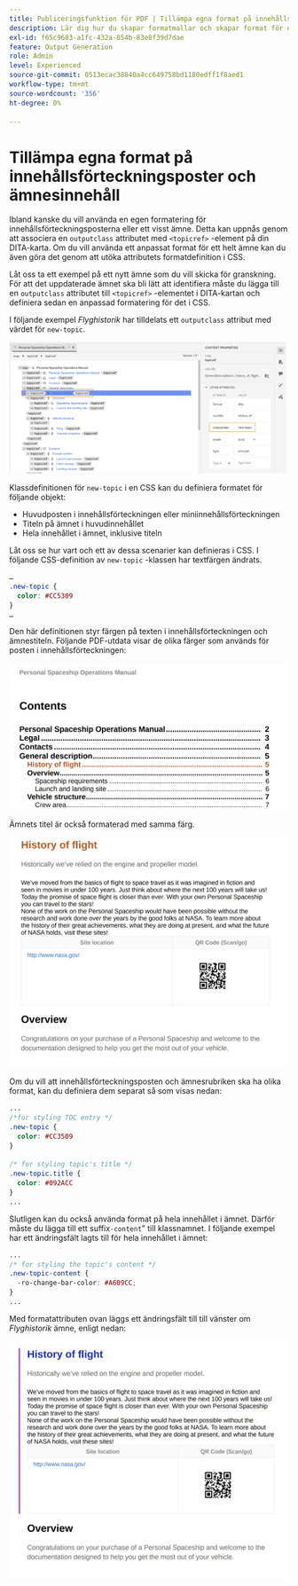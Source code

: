 ```yaml
---
title: Publiceringsfunktion för PDF | Tillämpa egna format på innehållsförteckningsposter och ämnesinnehåll
description: Lär dig hur du skapar formatmallar och skapar format för ditt innehåll.
exl-id: f65c9683-a1fc-432a-854b-83e8f39d7dae
feature: Output Generation
role: Admin
level: Experienced
source-git-commit: 0513ecac38840a4cc649758bd1180edff1f8aed1
workflow-type: tm+mt
source-wordcount: '356'
ht-degree: 0%

---
```


# Tillämpa egna format på innehållsförteckningsposter och ämnesinnehåll

Ibland kanske du vill använda en egen formatering för innehållsförteckningsposterna eller ett visst ämne. Detta kan uppnås genom att associera en `outputclass` attributet med `<topicref>` -element på din DITA-karta. Om du vill använda ett anpassat format för ett helt ämne kan du även göra det genom att utöka attributets formatdefinition i CSS.

Låt oss ta ett exempel på ett nytt ämne som du vill skicka för granskning. För att det uppdaterade ämnet ska bli lätt att identifiera måste du lägga till en `outputclass` attributet till `<topicref>` -elementet i DITA-kartan och definiera sedan en anpassad formatering för det i CSS.

I följande exempel *Flyghistorik* har tilldelats ett `outputclass` attribut med värdet för `new-topic`.

<img src="./assets/new-topic-attribute-in-map.png" width="500">

Klassdefinitionen för `new-topic` i en CSS kan du definiera formatet för följande objekt:
* Huvudposten i innehållsförteckningen eller miniinnehållsförteckningen
* Titeln på ämnet i huvudinnehållet
* Hela innehållet i ämnet, inklusive titeln

Låt oss se hur vart och ett av dessa scenarier kan definieras i CSS. I följande CSS-definition av `new-topic` -klassen har textfärgen ändrats.

```css
…
.new-topic {
  color: #CC5309
}
…
```

Den här definitionen styr färgen på texten i innehållsförteckningen och ämnestiteln. Följande PDF-utdata visar de olika färger som används för posten i innehållsförteckningen:

<img src="./assets/pdf-output-toc-entry.jpg" width="500">

Ämnets titel är också formaterad med samma färg.

<img src="./assets/pdf-output-topic-title.jpg" width="500">

Om du vill att innehållsförteckningsposten och ämnesrubriken ska ha olika format, kan du definiera dem separat så som visas nedan:

```css
...
/*for styling TOC entry */
.new-topic {
  color: #CC3509
}

/* for styling topic's title */
.new-topic.title {
  color: #092ACC
}
...
```

Slutligen kan du också använda format på hela innehållet i ämnet. Därför måste du lägga till ett suffix`-content`&quot; till klassnamnet. I följande exempel har ett ändringsfält lagts till för hela innehållet i ämnet:

```css
...
/* for styling the topic's content */
.new-topic-content {
  -ro-change-bar-color: #A609CC;
}
...
```

Med formatattributen ovan läggs ett ändringsfält till till vänster om *Flyghistorik* ämne, enligt nedan:

<img src="./assets/pdf-output-topic-content.jpg" width="500">
